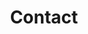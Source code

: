 ---
title: "Contact"
description : "Contact us details"

office:
  title : "Contact us!"
  mobile : "+1 909 4501 408 (USA), +264 81 814 9761 (NAM)"
  email : "info@onthegrownamibia.com"
  email : "btobias@onthegrownamibia.com"
  email : "tmahua@onthegrownamibia.com"
  location : "Windhoek, Namibia"
  content : "We welcome collaborations, feedback and support. If you would like to get involved in the work to inspire innovation in Namibia and beyond,  connect with us!"
    
draft: false
---